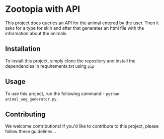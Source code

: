 # Zootopia with API

This project does queries an API for the animal entered by the user.
Then it asks for a type for skin and after that generates an html file 
with the information about the animals.

## Installation

To install this project, simply clone the repository and install the dependencies in requirements.txt using `pip`

## Usage

To use this project, run the following command - `python animal_weg_generator.py`.

## Contributing

We welcome contributions! If you'd like to contribute to this project, please follow these guidelines...
